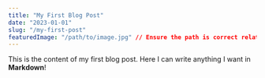 ```yaml
---
title: "My First Blog Post"
date: "2023-01-01"
slug: "/my-first-post"
featuredImage: "/path/to/image.jpg" // Ensure the path is correct relative to your static folder or wherever you keep your images
---
```


This is the content of my first blog post. Here I can write anything I want in **Markdown**!
